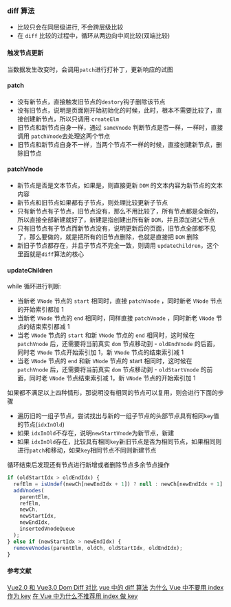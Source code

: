### diff 算法

- 比较只会在同层级进行, 不会跨层级比较
- 在 `diff` 比较的过程中，循环从两边向中间比较(双端比较)

#### 触发节点更新

当数据发生改变时，会调用`patch`进行打补丁，更新响应的试图

#### patch

- 没有新节点，直接触发旧节点的`destory`钩子删除该节点
- 没有旧节点，说明是页面刚开始初始化的时候，此时，根本不需要比较了，直接创建新节点，所以只调用 `createElm`
- 旧节点和新节点自身一样，通过 `sameVnode` 判断节点是否一样，一样时，直接调用 `patchVnode`去处理这两个节点
- 旧节点和新节点自身不一样，当两个节点不一样的时候，直接创建新节点，删除旧节点

#### patchVnode

- 新节点是否是文本节点，如果是，则直接更新 `DOM` 的文本内容为新节点的文本内容
- 新节点和旧节点如果都有子节点，则处理比较更新子节点
- 只有新节点有子节点，旧节点没有，那么不用比较了，所有节点都是全新的，所以直接全部新建就好了，新建是指创建出所有新 `DOM`，并且添加进父节点
- 只有旧节点有子节点而新节点没有，说明更新后的页面，旧节点全部都不见了，那么要做的，就是把所有的旧节点删除，也就是直接把 `DOM` 删除
- 新旧子节点都存在，并且子节点不完全一致，则调用 `updateChildren`，这个里面就是`diff`算法的核心

#### updateChildren

while 循环进行判断:

- 当新老 `VNode` 节点的 `start` 相同时，直接 `patchVnode` ，同时新老 `VNode` 节点的开始索引都加 1
- 当新老 `VNode` 节点的 `end` 相同时，同样直接 `patchVnode` ，同时新老 `VNode` 节点的结束索引都减 1
- 当老 `VNode` 节点的 `start` 和新 `VNode` 节点的 `end` 相同时，这时候在 `patchVnode` 后，还需要将当前真实 `dom` 节点移动到 - `oldEndVnode` 的后面，同时老 `VNode` 节点开始索引加 1，新 `VNode` 节点的结束索引减 1
- 当老 `VNode` 节点的 `end` 和新 `VNode` 节点的 start 相同时，这时候在 `patchVnode` 后，还需要将当前真实 `dom` 节点移动到 - `oldStartVnode` 的前面，同时老 `VNode` 节点结束索引减 1，新 `VNode` 节点的开始索引加 1

如果都不满足以上四种情形，那说明没有相同的节点可以复用，则会进行下面的步骤

- 遍历旧的一组子节点，尝试找出与新的一组子节点的头部节点具有相同`key`值的节点(`idxInOld`)
- 如果 `idxInOld`不存在，说明`newStartVnode`为新节点，新建
- 如果 `idxInOld`存在，比较具有相同`key`新旧节点是否为相同节点，如果相同则进行`patch`和移动，如果`key`相同节点不同则新建节点

循环结束后发现还有节点进行新增或者删除节点多余节点操作

```js
if (oldStartIdx > oldEndIdx) {
  refElm = isUndef(newCh[newEndIdx + 1]) ? null : newCh[newEndIdx + 1].elm;
  addVnodes(
    parentElm,
    refElm,
    newCh,
    newStartIdx,
    newEndIdx,
    insertedVnodeQueue
  );
} else if (newStartIdx > newEndIdx) {
  removeVnodes(parentElm, oldCh, oldStartIdx, oldEndIdx);
}
```

#### 参考文献

[Vue2.0 和 Vue3.0 Dom Diff 对比](https://blog.csdn.net/qq_34629352/article/details/122163072)
[vue 中的 diff 算法](https://blog.csdn.net/weixin_43638968/article/details/112686317)
[为什么 Vue 中不要用 index 作为 key](https://juejin.cn/post/6844904113587634184#heading-9)
[在 Vue 中为什么不推荐用 index 做 key](https://juejin.cn/post/7026119446162997261#heading-10)
